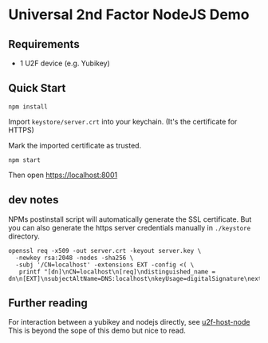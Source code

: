 # Universal 2nd Factor NodeJS Demo

## Requirements

* 1 U2F device (e.g. Yubikey)

## Quick Start

    npm install

Import `keystore/server.crt` into your keychain. (It's the certificate for HTTPS)

Mark the imported certificate as trusted.

    npm start

Then open [https://localhost:8001](https://localhost:8001/)


## dev notes

NPMs postinstall script will automatically generate the SSL certificate.
But you can also generate the https server credentials manually in `./keystore` directory.

    openssl req -x509 -out server.crt -keyout server.key \
      -newkey rsa:2048 -nodes -sha256 \
      -subj '/CN=localhost' -extensions EXT -config <( \
       printf "[dn]\nCN=localhost\n[req]\ndistinguished_name = dn\n[EXT]\nsubjectAltName=DNS:localhost\nkeyUsage=digitalSignature\nextendedKeyUsage=serverAuth")


## Further reading

For interaction between a yubikey and nodejs directly, see [u2f-host-node](https://github.com/inkless/u2f-host-node/blob/master/src/u2f-device.ts)
This is beyond the sope of this demo but nice to read.
